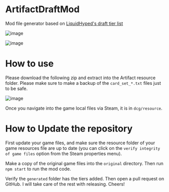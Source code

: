 # ArtifactDraftMod
Mod file generator based on [LiquidHyped's draft tier list](https://drawtwo.gg/hypeds-draft-tier-list)

![image](https://user-images.githubusercontent.com/1154575/49697109-616b2480-fbee-11e8-84d9-a9598b1c5860.png)

![image](https://user-images.githubusercontent.com/1154575/49697130-9aa39480-fbee-11e8-8689-b40e4f5be764.png)


# How to use

Please download the following zip and extract into the Artifact resource folder. Please make sure to make a backup of the `card_set_*.txt` files just to be safe.

![image](https://user-images.githubusercontent.com/1154575/49694919-76838b80-fbcd-11e8-9976-bacb4ffeabc4.png)

Once you navigate into the game local files via Steam, it is in `dcg/resource`.

# How to Update the repository

First update your game files, and make sure the resource folder of your game resources file are up to date (you can click on the `verify integrity of game files` option from the Steam properties menu).

Make a copy of the original game files into the `original` directory. Then run `npm start` to run the mod code.

Verify the `generated` folder has the tiers added. Then open a pull request on GitHub. I will take care of the rest with releasing. Cheers!